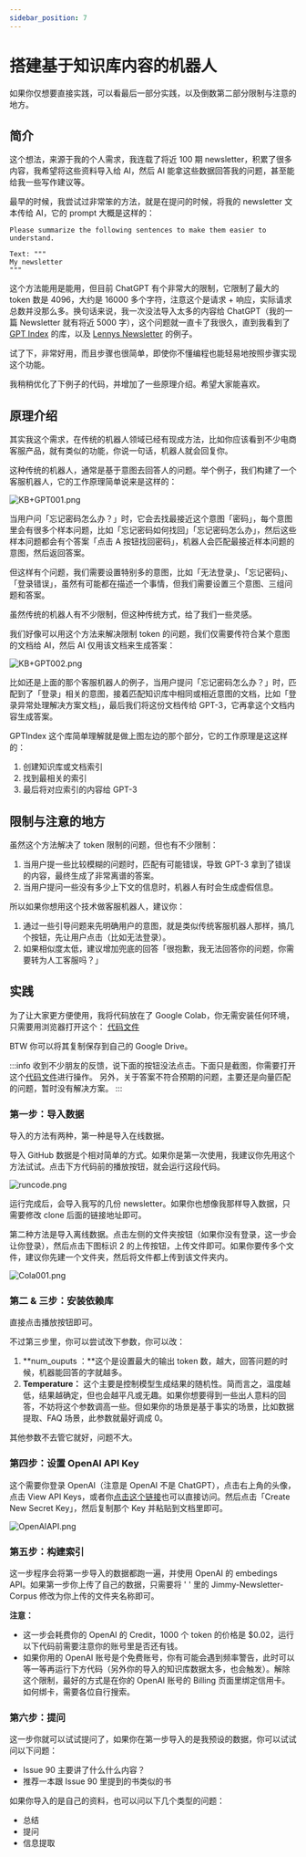 ```yaml
---
sidebar_position: 7
---
```


# 搭建基于知识库内容的机器人

<head>
  <script defer="defer" src="https://embed.trydyno.com/embedder.js"></script>
  <link href="https://embed.trydyno.com/embedder.css" rel="stylesheet" />
</head>

如果你仅想要直接实践，可以看最后一部分实践，以及倒数第二部分限制与注意的地方。

## 简介

这个想法，来源于我的个人需求，我连载了将近 100 期 newsletter，积累了很多内容，我希望将这些资料导入给 AI，然后 AI 能拿这些数据回答我的问题，甚至能给我一些写作建议等。

最早的时候，我尝试过非常笨的方法，就是在提问的时候，将我的 newsletter 文本传给 AI，它的 prompt 大概是这样的：

```other
Please summarize the following sentences to make them easier to understand.

Text: """
My newsletter
"""
```

这个方法能用是能用，但目前 ChatGPT 有个非常大的限制，它限制了最大的 token 数是 4096，大约是 16000 多个字符，注意这个是请求 + 响应，实际请求总数并没那么多。换句话来说，我一次没法导入太多的内容给 ChatGPT（我的一篇 Newsletter 就有将近 5000 字），这个问题就一直卡了我很久，直到我看到了 [GPT Index](https://gpt-index.readthedocs.io/en/latest/) 的库，以及 [Lennys Newsletter](https://www.lennysnewsletter.com/p/i-built-a-lenny-chatbot-using-gpt) 的例子。

试了下，非常好用，而且步骤也很简单，即使你不懂编程也能轻易地按照步骤实现这个功能。

我稍稍优化了下例子的代码，并增加了一些原理介绍。希望大家能喜欢。

## 原理介绍

其实我这个需求，在传统的机器人领域已经有现成方法，比如你应该看到不少电商客服产品，就有类似的功能，你说一句话，机器人就会回复你。

这种传统的机器人，通常是基于意图去回答人的问题。举个例子，我们构建了一个客服机器人，它的工作原理简单说来是这样的：

![KB+GPT001.png](./assets/KB+GPT001.png)

当用户问「忘记密码怎么办？」时，它会去找最接近这个意图「密码」，每个意图里会有很多个样本问题，比如「忘记密码如何找回」「忘记密码怎么办」，然后这些样本问题都会有个答案「点击 A 按钮找回密码」，机器人会匹配最接近样本问题的意图，然后返回答案。

但这样有个问题，我们需要设置特别多的意图，比如「无法登录」、「忘记密码」、「登录错误」，虽然有可能都在描述一个事情，但我们需要设置三个意图、三组问题和答案。

虽然传统的机器人有不少限制，但这种传统方式，给了我们一些灵感。

我们好像可以用这个方法来解决限制 token 的问题，我们仅需要传符合某个意图的文档给 AI，然后 AI 仅用该文档来生成答案：

![KB+GPT002.png](./assets/KB+GPT002.png)

比如还是上面的那个客服机器人的例子，当用户提问「忘记密码怎么办？」时，匹配到了「登录」相关的意图，接着匹配知识库中相同或相近意图的文档，比如「登录异常处理解决方案文档」，最后我们将这份文档传给 GPT-3，它再拿这个文档内容生成答案。

GPTIndex 这个库简单理解就是做上图左边的那个部分，它的工作原理是这这样的：

1. 创建知识库或文档索引
2. 找到最相关的索引
3. 最后将对应索引的内容给 GPT-3

## 限制与注意的地方

虽然这个方法解决了 token 限制的问题，但也有不少限制：

1. 当用户提一些比较模糊的问题时，匹配有可能错误，导致 GPT-3 拿到了错误的内容，最终生成了非常离谱的答案。
2. 当用户提问一些没有多少上下文的信息时，机器人有时会生成虚假信息。

所以如果你想用这个技术做客服机器人，建议你：

1. 通过一些引导问题来先明确用户的意图，就是类似传统客服机器人那样，搞几个按钮，先让用户点击（比如无法登录）。
2. 如果相似度太低，建议增加兜底的回答「很抱歉，我无法回答你的问题，你需要转为人工客服吗？」

## 实践

为了让大家更方便使用，我将代码放在了 Google Colab，你无需安装任何环境，只需要用浏览器打开这个：
[代码文件](https://colab.research.google.com/drive/1Fr1hxYOG5lss9vbvZlaw-11wM2U6N7cQ)

BTW 你可以将其复制保存到自己的 Google Drive。

:::info
收到不少朋友的反馈，说下面的按钮没法点击。下面只是截图，你需要打开这个[代码文件](https://colab.research.google.com/drive/1Fr1hxYOG5lss9vbvZlaw-11wM2U6N7cQ)进行操作。
另外，关于答案不符合预期的问题，主要还是向量匹配的问题，暂时没有解决方案。
:::

### 第一步：导入数据

导入的方法有两种，第一种是导入在线数据。

导入 GitHub 数据是个相对简单的方式。如果你是第一次使用，我建议你先用这个方法试试。点击下方代码前的播放按钮，就会运行这段代码。

![runcode.png](./assets/runcode.png)

运行完成后，会导入我写的几份 newsletter。如果你也想像我那样导入数据，只需要修改 clone 后面的链接地址即可。

第二种方法是导入离线数据。点击左侧的文件夹按钮（如果你没有登录，这一步会让你登录），然后点击下图标识 2 的上传按钮，上传文件即可。如果你要传多个文件，建议你先建一个文件夹，然后将文件都上传到该文件夹内。

![Cola001.png](./assets/Cola001.png)

### 第二 & 三步：安装依赖库

直接点击播放按钮即可。

不过第三步里，你可以尝试改下参数，你可以改：

1. **num_ouputs ：**这个是设置最大的输出 token 数，越大，回答问题的时候，机器能回答的字就越多。
2. **Temperature：** 这个主要是控制模型生成结果的随机性。简而言之，温度越低，结果越确定，但也会越平凡或无趣。如果你想要得到一些出人意料的回答，不妨将这个参数调高一些。但如果你的场景是基于事实的场景，比如数据提取、FAQ 场景，此参数就最好调成 0。

其他参数不去管它就好，问题不大。

### 第四步：设置 OpenAI API Key

这个需要你登录 OpenAI（注意是 OpenAI 不是 ChatGPT），点击右上角的头像，点击 View API Keys，或者你[点击这个链接](https://platform.openai.com/account/api-keys)也可以直接访问。然后点击「Create New Secret Key」，然后复制那个 Key 并粘贴到文档里即可。

![OpenAIAPI.png](./assets/OpenAIAPI.png)

### 第五步：构建索引

这一步程序会将第一步导入的数据都跑一遍，并使用 OpenAI 的 embedings API。如果第一步你上传了自己的数据，只需要将 ' ' 里的 Jimmy-Newsletter-Corpus 修改为你上传的文件夹名称即可。

**注意：**

- 这一步会耗费你的 OpenAI 的 Credit，1000 个 token 的价格是 $0.02，运行以下代码前需要注意你的账号里是否还有钱。
- 如果你用的 OpenAI 账号是个免费账号，你有可能会遇到频率警告，此时可以等一等再运行下方代码（另外你的导入的知识库数据太多，也会触发）。解除这个限制，最好的方式是在你的 OpenAI 账号的 Billing 页面里绑定信用卡。如何绑卡，需要各位自行搜索。

### 第六步：提问

这一步你就可以试试提问了，如果你在第一步导入的是我预设的数据，你可以试试问以下问题：

- Issue 90 主要讲了什么什么内容？
- 推荐一本跟 Issue 90 里提到的书类似的书

如果你导入的是自己的资料，也可以问以下几个类型的问题：

- 总结
- 提问
- 信息提取
